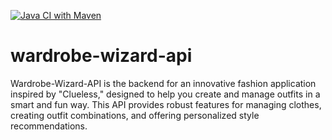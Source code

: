 [![Java CI with Maven](https://github.com/crisywini/wardrobe-wizard-api/actions/workflows/maven.yml/badge.svg?branch=develop&event=push)](https://github.com/crisywini/wardrobe-wizard-api/actions/workflows/maven.yml)

# wardrobe-wizard-api
Wardrobe-Wizard-API is the backend for an innovative fashion application inspired by "Clueless," designed to help you create and manage outfits in a smart and fun way. This API provides robust features for managing clothes, creating outfit combinations, and offering personalized style recommendations. 
